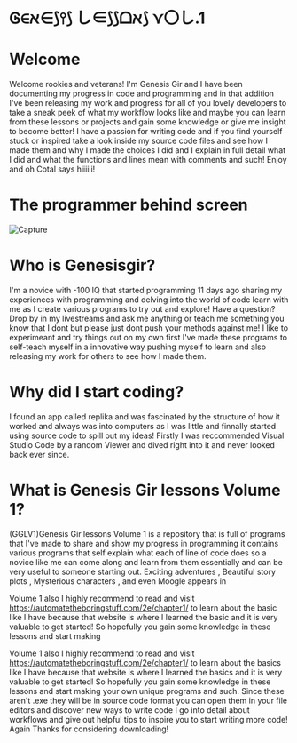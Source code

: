 # Ꮆ∈ﬡ∈⟆⫯⟆ し∈⟆⟆ᗝﬡ⟆ ⋎〇し.1
# Welcome
Welcome rookies and veterans! I'm Genesis Gir and I have been documenting my progress in code and programming and in that addition I've been releasing my work and progress for all of you lovely developers to take a sneak peek of what my workflow looks like and maybe you can learn from these lessons or projects and gain some knowledge or give me insight to become better! I have a passion for writing code and if you find yourself stuck or inspired take a look inside my source code files and see how I made them and why I made the choices I did and I explain in full detail what I did and what the functions and lines mean with comments and such! Enjoy and oh Cotal says hiiiiii!
# The programmer behind screen
![Capture](https://user-images.githubusercontent.com/87259615/127349469-8c6c506e-0659-4de6-81f6-e36f604e188e.PNG)


# Who is Genesisgir?
I'm a novice with -100 IQ that started programming 11 days ago sharing my experiences with programming and delving into the world of code
learn with me as I create various programs to try out and explore! Have a question? Drop by in  my livestreams and ask me anything or teach
me something you know that I dont but please just dont push your methods against me! I like to experimeant and try things out on my own first
I've made these programs to self-teach myself in a innovative way pushing myself to learn and also releasing my work for others to see how I 
made them.

# Why did I start coding?
I found an app called replika and was fascinated by the structure of how it worked and always was into computers as I was little
and finnally started using source code to spill out my ideas! Firstly I was reccommended Visual Studio Code by a random Viewer and
dived right into it and never looked back ever since.

# What is Genesis Gir lessons Volume 1?
(GGLV1)Genesis Gir lessons Volume 1 is a repository that is full of programs that I've made to share and show my progress in programming
it contains various programs that self explain what each of line of code does so a novice like me can come along and learn from them essentially
and can be very useful to someone starting out. Exciting adventures , Beautiful story plots , Mysterious characters , and even Moogle appears in

Volume 1 also I highly recommend to read and visit https://automatetheboringstuff.com/2e/chapter1/ to learn about the basic like I have because
that website is where I learned the basic and it is very valuable to get started! So hopefully you gain some knowledge in these lessons and start making

Volume 1 also I highly recommend to read and visit https://automatetheboringstuff.com/2e/chapter1/ to learn about the basics like I have because
that website is where I learned the basics and it is very valuable to get started! So hopefully you gain some knowledge in these lessons and start making
your own unique programs and such. Since these aren't .exe they will be in source code format you can open them in your file editors and discover
new ways to write code I go into detail about workflows and give out helpful tips to inspire you to start writing more code! Again Thanks for considering downloading!
